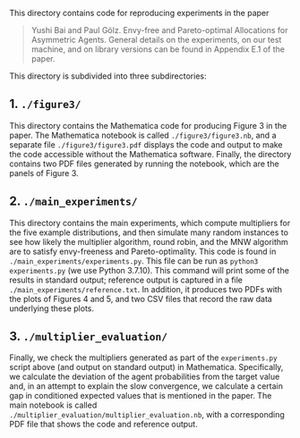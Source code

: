 This directory contains code for reproducing experiments in the paper
> Yushi Bai and Paul Gölz. Envy-free and Pareto-optimal Allocations for Asymmetric Agents.
General details on the experiments, on our test machine, and on library versions
can be found in Appendix E.1 of the paper.

This directory is subdivided into three subdirectories:

## 1. `./figure3/`
This directory contains the Mathematica code for producing Figure 3 in the paper.
The Mathematica notebook is called `./figure3/figure3.nb`, and a separate file
`./figure3/figure3.pdf` displays the code and output to make the code accessible
without the Mathematica software. Finally, the directory contains two PDF files
generated by running the notebook, which are the panels of Figure 3.

## 2. `./main_experiments/`
This directory contains the main experiments, which compute multipliers for the
five example distributions, and then simulate many random instances to see
how likely the multiplier algorithm, round robin, and the MNW algorithm are to
satisfy envy-freeness and Pareto-optimality. This code is found in
`./main_experiments/experiments.py`. This file can be run as
`python3 experiments.py` (we use Python 3.7.10). This command will print some
of the results in standard output; reference output is captured in a file
`./main_experiments/reference.txt`. In addition, it produces two PDFs with the
plots of Figures 4 and 5, and two CSV files that record the raw data underlying
these plots.

## 3. `./multiplier_evaluation/`
Finally, we check the multipliers generated as part of the `experiments.py`
script above (and output on standard output) in Mathematica. Specifically, we
calculate the deviation of the agent probabilities from the target value and,
in an attempt to explain the slow convergence, we calculate a certain gap
in conditioned expected values that is mentioned in the paper. The main
notebook is called `./multiplier_evaluation/multiplier_evaluation.nb`, with
a corresponding PDF file that shows the code and reference output.
